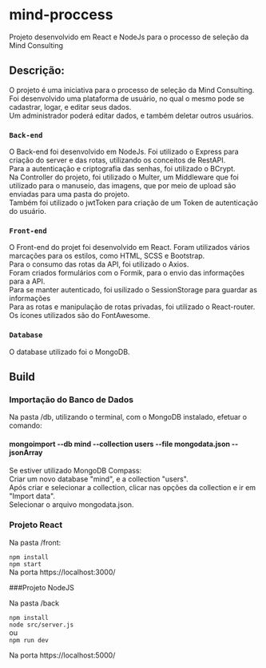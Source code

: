 # mind-proccess
Projeto desenvolvido em React e NodeJs para o processo de seleção da Mind Consulting


## Descrição:
O projeto é uma iniciativa para o processo de seleção da Mind Consulting. Foi desenvolvido uma plataforma de usuário, no qual o mesmo pode se cadastrar, logar, e editar seus dados.<br>
Um administrador poderá editar dados, e também deletar outros usuários. <br>

### `Back-end`
O Back-end foi desenvolvido em NodeJs. Foi utilizado o Express para criação do server e das rotas, utilizando os conceitos de RestAPI. <br>
Para a autenticação e criptografia das senhas, foi utilizado o BCrypt. <br>
Na Controller do projeto, foi utilizado o Multer, um Middleware que foi utilizado para o manuseio, das imagens, que por meio de upload são enviadas para uma pasta do projeto. <br>
Também foi utilizado o jwtToken para criação de um Token de autenticação do usuário. <br>

### `Front-end`

O Front-end do projet foi desenvolvido em React. Foram utilizados vários marcações  para os estilos, como HTML, SCSS e Bootstrap. <br>
Para o consumo das rotas da API, foi utilizado o Axios. <br>
Foram criados formulários com o Formik, para o envio das informações para a API. <br>
Para se manter autenticado, foi usilizado o SessionStorage para guardar as informações <br>
Para as rotas e manipulação de rotas privadas, foi utilizado o React-router. <br>
Os ícones utilizados são do FontAwesome.

### `Database`

O database utilizado foi o MongoDB.

## Build

### Importação do Banco de Dados

Na pasta /db, utilizando o terminal, com o MongoDB instalado, efetuar o comando:
#### mongoimport --db mind --collection users --file mongodata.json --jsonArray

Se estiver utilizado MongoDB Compass:<br>
Criar um novo database "mind", e a collection "users". <br>
Após criar e selecionar a collection, clicar nas opções da collection e ir em "Import data". <br>
Selecionar o arquivo mongodata.json.

### Projeto React

Na pasta /front:

`npm install` <br>
`npm start` <br>
Na porta https://localhost:3000/

###Projeto NodeJS

Na pasta /back

`npm install` <br>
`node src/server.js` <br>
ou <br>
`npm run dev`<br>

Na porta https://localhost:5000/





